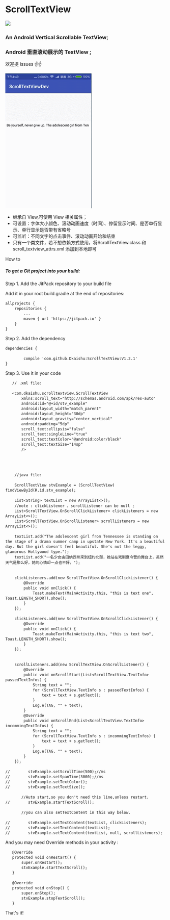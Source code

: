 # ScrollTextView
[![](https://jitpack.io/v/helen-x/JitpackReleaseDemo.svg)](https://jitpack.io/#Dkaishu/ScrollTextView)
### An Android Vertical Scrollable TextView;
### Android 垂直滚动展示的 TextView ;
 欢迎提 issues ☝☝

![image](https://github.com/Dkaishu/ScrollTextView/blob/master/example.gif)

- 继承自 View,可使用 View 相关属性；
- 可设置：字体大小颜色、滚动动画速度（时间）、停留显示时间、是否单行显示、单行显示是否带有省略号
- 可监听：不同文字的点击事件、滚动动画开始和结束
- 只有一个类文件，若不想依赖方式使用，将ScrollTextView.class 和 scroll_textview_attrs.xml 添加到本地即可

How to

##### To get a Git project into your build:

Step 1. Add the JitPack repository to your build file

Add it in your root build.gradle at the end of repositories:

	allprojects {
		repositories {
			...
			maven { url 'https://jitpack.io' }
		}
	}
Step 2. Add the dependency

	dependencies {

	        compile 'com.github.Dkaishu:ScrollTextView:V1.2.1'
	}

Step 3. Use it in your code

       // .xml file:
       
       <com.dkaishu.scrolltextview.ScrollTextView
           xmlns:scroll_text="http://schemas.android.com/apk/res-auto"
           android:id="@+id/stv_example"
           android:layout_width="match_parent"
           android:layout_height="30dp"
           android:layout_gravity="center_vertical"
           android:padding="5dp"
           scroll_text:ellipsis="false"
           scroll_text:singleLine="true"
           scroll_text:textColor="@android:color/black"
           scroll_text:textSize="14sp"
           />
        
        
        
        
        //java file:
        
        ScrollTextView stvExample = (ScrollTextView) findViewById(R.id.stv_example);

        List<String> textList = new ArrayList<>();
        //note : clickListener 、scrollListener can be null ;
        List<ScrollTextView.OnScrollClickListener> clickListeners = new ArrayList<>();
        List<ScrollTextView.OnScrollListener> scrollListeners = new ArrayList<>();

        textList.add("The adolescent girl from Tennessee is standing on the stage of a drama summer camp in upstate New York. It's a beautiful day. But the girl doesn't feel beautiful. She's not the leggy, glamorous Hollywood type.");
        textList.add("一名少女由田纳西州来到纽约北部，她站在戏剧夏令营的舞台上，虽然天气是那么好，她的心情却一点也不好。");


        clickListeners.add(new ScrollTextView.OnScrollClickListener() {
            @Override
            public void onClick() {
                Toast.makeText(MainActivity.this, "this is text one", Toast.LENGTH_SHORT).show();
            }
        });
        
        clickListeners.add(new ScrollTextView.OnScrollClickListener() {
            @Override
            public void onClick() {
                Toast.makeText(MainActivity.this, "this is text two", Toast.LENGTH_SHORT).show();
            }
        });


        scrollListeners.add(new ScrollTextView.OnScrollListener() {
            @Override
            public void onScrollStart(List<ScrollTextView.TextInfo> passedTextInfos) {
                String text = "";
                for (ScrollTextView.TextInfo s : passedTextInfos) {
                    text = text + s.getText();
                }
                Log.e(TAG, "" + text);
            }
            @Override
            public void onScrollEnd(List<ScrollTextView.TextInfo> incommingTextInfos) {
                String text = "";
                for (ScrollTextView.TextInfo s : incommingTextInfos) {
                    text = text + s.getText();
                }
                Log.e(TAG, "" + text);
            }
        });
        
    //        stvExample.setScrollTime(500);//ms
    //        stvExample.setSpanTime(3000);//ms
    //        stvExample.setTextColor();
    //        stvExample.setTextSize();
            
           //Auto start,so you don't need this line,unless restart.
    //        stvExample.startTextScroll();
   
           //you can also setTextContent in this way below.
            
    //        stvExample.setTextContent(textList, clickListeners);
    //        stvExample.setTextContent(textList);
    //        stvExample.setTextContent(textList, null, scrollListeners);
            
   And you may need Override methods in your activity :
   
       @Override
       protected void onRestart() {
           super.onRestart();
           stvExample.startTextScroll();
       }
   
       @Override
       protected void onStop() {
           super.onStop();
           stvExample.stopTextScroll();
       }
       
   That's it! 